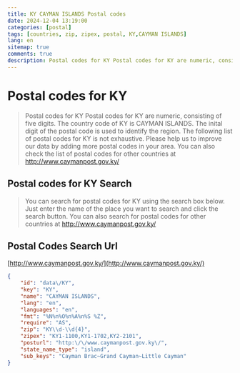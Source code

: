 ```yaml
---
title: KY CAYMAN ISLANDS Postal codes 
date: 2024-12-04 13:19:00
categories: [postal]
tags: [countries, zip, zipex, postal, KY,CAYMAN ISLANDS]
lang: en
sitemap: true
comments: true
description: Postal codes for KY Postal codes for KY are numeric, consisting of five digits. The country code of KY is CAYMAN ISLANDS. The inital digit of the postal code is used to identify the region. The following list of postal codes for KY is not exhaustive. Please help us to improve our data by adding more postal codes in your area. You can also check the list of postal codes for other countries at http://www.caymanpost.gov.ky/
---
```


# Postal codes for KY
> Postal codes for KY Postal codes for KY are numeric, consisting of five digits. The country code of KY is CAYMAN ISLANDS. The inital digit of the postal code is used to identify the region. The following list of postal codes for KY is not exhaustive. Please help us to improve our data by adding more postal codes in your area. You can also check the list of postal codes for other countries at http://www.caymanpost.gov.ky/

## Postal codes for KY Search 
> You can search for postal codes for KY using the search box below. Just enter the name of the place you want to search and click the search button. You can also search for postal codes for other countries at http://www.caymanpost.gov.ky/

## Postal Codes Search Url

[http://www.caymanpost.gov.ky/](http://www.caymanpost.gov.ky/)
```json
{
    "id": "data\/KY",
    "key": "KY",
    "name": "CAYMAN ISLANDS",
    "lang": "en",
    "languages": "en",
    "fmt": "%N%n%O%n%A%n%S %Z",
    "require": "AS",
    "zip": "KY\\d-\\d{4}",
    "zipex": "KY1-1100,KY1-1702,KY2-2101",
    "posturl": "http:\/\/www.caymanpost.gov.ky\/",
    "state_name_type": "island",
    "sub_keys": "Cayman Brac~Grand Cayman~Little Cayman"
}
```
